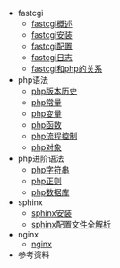* fastcgi
	* [fastcgi概述](fastcgi/summary.md)
	* [fastcgi安装](fastcgi/install.md)
	* [fastcgi配置](fastcgi/config.md)
	* [fastcgi日志](fastcgi/log.md)
	* [fastcgi和php的关系](fastcgi/php.md)
* php语法
	* [php版本历史](phpbase/version.md)
	* [php常量](phpbase/constant.md)
	* [php变量](phpbase/variable.md)
	* [php函数](phpbase/function.md)
	* [php流程控制](phpbase/flow.md)
	* [php对象](phpbase/object.md)
* php进阶语法
	* [php字符串](phphigh/string.md)
	* [php正则](phphigh/regex.md)
	* [php数据库](phphigh/sql.md)
* sphinx
	* [sphinx安装](sphinx/install.md)
	* [sphinx配置文件全解析](sphinx/conf.md)
* nginx
	* [nginx](nginx/install.md)
* 参考资料